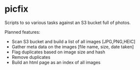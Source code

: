 # picfix

Scripts to so various tasks against an S3 bucket full of photos.

Planned features:

- Scan S3 bucket and build a list of all images [JPG,PNG,HEIC]
- Gather meta data on the images [file name, size, date taken]
- Flag duplicates based on image size and hash
- Remove duplicates
- Build an html page as an index of all images 

